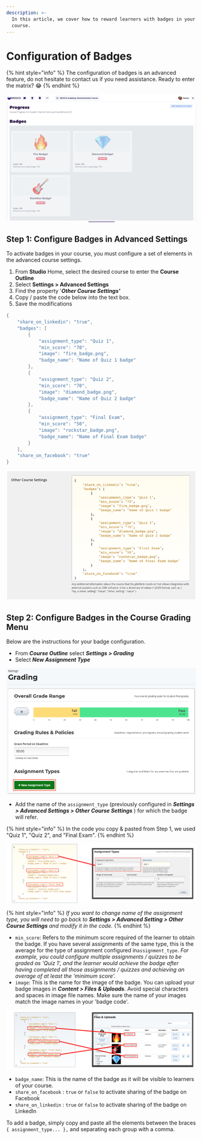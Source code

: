 ```yaml
---
description: >-
  In this article, we cover how to reward learners with badges in your online
  course.
---
```


# Configuration of Badges

{% hint style="info" %}
The configuration of badges is an advanced feature, do not hesitate to contact us if you need assistance. Ready to enter the matrix? 😂
{% endhint %}

![Learner Badges](<../.gitbook/assets/Screen Shot 2020-06-18 at 18.10.19.png>)

## Step 1: Configure Badges in Advanced Settings&#x20;

To activate badges in your course, you must configure a set of elements in the advanced course settings.

1. From **Studio** Home, select the desired course to enter the **Course Outline**
2. Select **Settings > Advanced Settings**
3. Find the property '_**Other Course Settings'**_&#x20;
4. Copy / paste the code below into the text box. &#x20;
5. Save the modifications

```java
{
    "share_on_linkedin": "true",
    "badges": [
        {
            "assignment_type": "Quiz 1",
            "min_score": "70",
            "image": "fire_badge.png",
            "badge_name": "Name of Quiz 1 badge"
        },
        {
            "assignment_type": "Quiz 2",
            "min_score": "70",
            "image": "diamond_badge.png",
            "badge_name": "Name of Quiz 2 badge"
        },
        {
            "assignment_type": "Final Exam",
            "min_score": "50",
            "image": "rockstar_badge.png",
            "badge_name": "Name of Final Exam badge"
        }
    ],
    "share_on_facebook": "true"
}
```

![Make sure that the code is EXACTLY the same pay attention to the initial opening and closing braces { } ](<../.gitbook/assets/Screen Shot 2020-06-18 at 16.30.52 (1).png>)

## Step 2: Configure Badges in the Course Grading Menu

Below are the instructions for your badge configuration.&#x20;

* From _**Course Outline**_ select _**Settings > Grading**_&#x20;
* Select _**New Assignment Type**_

![+ New Assignment Type](<../.gitbook/assets/Screen Shot 2020-06-18 at 16.43.39.png>)

* Add the name of the `assignment_type`  (previously configured in _**Settings > Advanced Settings > Other Course Settings**_ ) for which the badge will refer.&#x20;

{% hint style="info" %}
In the code you copy & pasted from Step 1, we used "Quiz 1", "Quiz 2", and "Final Exam".&#x20;
{% endhint %}

![](../.gitbook/assets/assignmenttype.png)

{% hint style="info" %}
_If you want to change name of the assignment type, you will need to go back to **Settings > Advanced Setting > Other Course Settings** and modify it in the code._&#x20;
{% endhint %}

* `min_score`: Refers to the minimum score required of the learner to obtain the badge. If you have several assignments of the same type, this is the average for the type of assignment configured in`assignment_type`. _For example, you could configure multiple assignments / quizzes to be graded as 'Quiz 1', and the learner would achieve the badge after having completed all those assignments / quizzes and achieving an average of at least the 'minimum score'._&#x20;
* `image`: This is the name for the image of the badge. You can upload your badge images in _**Content > Files & Uploads**_. Avoid special characters and spaces in image file names. Make sure the name of your images match the image names in your 'badge code'. &#x20;

![](../.gitbook/assets/badgeimageconfiguration.png)

* `badge_name`: This is the name of the badge as it will be visible to learners of your course.&#x20;
* `share_on_facebook` : `true` or `false` to activate sharing of the badge on Facebook
* `share_on_linkedin` : `true` or `false` to activate sharing of the badge on LinkedIn

To add a badge, simply copy and paste all the elements between the braces `{ assignment_type... },` and separating each group with a comma.
